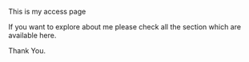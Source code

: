 This is my access page 

If you want to explore about me please check all the section which are available here.

Thank You.



